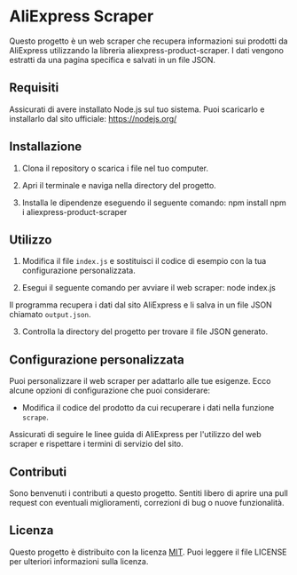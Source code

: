 # AliExpress Scraper

Questo progetto è un web scraper che recupera informazioni sui prodotti da AliExpress utilizzando la libreria aliexpress-product-scraper. I dati vengono estratti da una pagina specifica e salvati in un file JSON.

## Requisiti

Assicurati di avere installato Node.js sul tuo sistema. Puoi scaricarlo e installarlo dal sito ufficiale: https://nodejs.org/

## Installazione

1. Clona il repository o scarica i file nel tuo computer.

2. Apri il terminale e naviga nella directory del progetto.

3. Installa le dipendenze eseguendo il seguente comando:
 npm install
 npm i aliexpress-product-scraper
 

## Utilizzo

1. Modifica il file `index.js` e sostituisci il codice di esempio con la tua configurazione personalizzata.

2. Esegui il seguente comando per avviare il web scraper:
  node index.js


Il programma recupera i dati dal sito AliExpress e li salva in un file JSON chiamato `output.json`.

3. Controlla la directory del progetto per trovare il file JSON generato.

## Configurazione personalizzata

Puoi personalizzare il web scraper per adattarlo alle tue esigenze. Ecco alcune opzioni di configurazione che puoi considerare:

- Modifica il codice del prodotto da cui recuperare i dati nella funzione `scrape`.

Assicurati di seguire le linee guida di AliExpress per l'utilizzo del web scraper e rispettare i termini di servizio del sito.

## Contributi

Sono benvenuti i contributi a questo progetto. Sentiti libero di aprire una pull request con eventuali miglioramenti, correzioni di bug o nuove funzionalità.

## Licenza

Questo progetto è distribuito con la licenza [MIT](LICENSE). Puoi leggere il file LICENSE per ulteriori informazioni sulla licenza.

